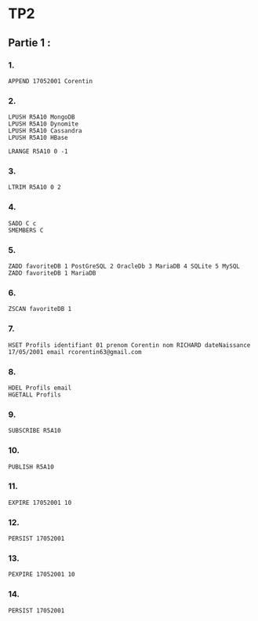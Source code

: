 # TP2 

## Partie 1 :

### 1.
    APPEND 17052001 Corentin

### 2.

    LPUSH R5A10 MongoDB
    LPUSH R5A10 Dynomite
    LPUSH R5A10 Cassandra
    LPUSH R5A10 HBase

    LRANGE R5A10 0 -1

### 3.

    LTRIM R5A10 0 2

### 4.

    SADD C c
    SMEMBERS C

### 5. 
    
    ZADD favoriteDB 1 PostGreSQL 2 OracleDb 3 MariaDB 4 SQLite 5 MySQL
    ZADD favoriteDB 1 MariaDB

### 6.

    ZSCAN favoriteDB 1

### 7. 

    HSET Profils identifiant 01 prenom Corentin nom RICHARD dateNaissance 17/05/2001 email rcorentin63@gmail.com

### 8. 

    HDEL Profils email
    HGETALL Profils


### 9. 

    SUBSCRIBE R5A10

### 10. 

    PUBLISH R5A10

### 11.
    
    EXPIRE 17052001 10

### 12.

    PERSIST 17052001

### 13.

    PEXPIRE 17052001 10

### 14. 

    PERSIST 17052001